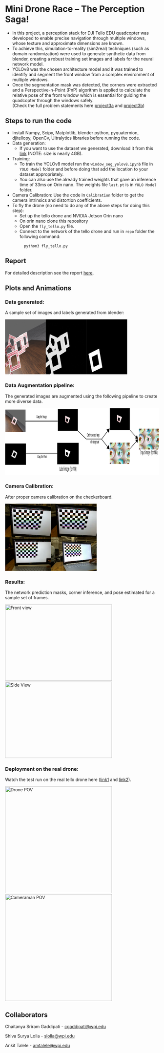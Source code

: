 # Mini Drone Race – The Perception Saga!
- In this project, a perception stack for DJI Tello EDU quadcopter was developed to enable precise navigation through multiple windows, whose texture and approximate dimensions are known.
- To achieve this, simulation-to-reality (sim2real) techniques (such as domain randomization) were used to generate synthetic data from blender, creating a robust training set images and labels for the neural network model.
- YOLOv8 was the chosen architecture model and it was trained to identify and segment the front window from a complex environment of multiple windows.
- Once the segmentation mask was detected, the corners were extracted and a Perspective-n-Point (PnP) algorithm is applied to calculate the relative pose of the front window which is essential for guiding the quadcopter through the windows safely.\
(Check the full problem statements here [project3a](https://rbe549.github.io/rbe595/fall2023/proj/p3a/) and [project3b](https://rbe549.github.io/rbe595/fall2023/proj/p3b/))
## Steps to run the code
- Install Numpy, Scipy, Matplotlib, blender python, pyquaternion, djitellopy, OpenCv, Ultralytics libraries before running the code.
- Data generation:
  - If you want to use the dataset we generated, download it from this [link](https://drive.google.com/file/d/1vpTFZ2e7NAu6Ufwol3CPBNRqSzk6DJaQ/view?usp=sharing) (NOTE: size is nearly 4GB).
-  Training:
    - To train the YOLOv8 model run the `window_seg_yolov8.ipynb` file in `YOLO Model` folder and before doing that add the location to your dataset appropriately.
    - You can also use the already trained weights that gave an inference time of 33ms on Orin nano. The weights file `last.pt` is in `YOLO Model` folder. 
- Camera Calibration: Use the code in `Calibration` folder to get the camera intrinsics and distortion coefficients.
- To fly the drone (no need to do any of the above steps for doing this step):
	- Set up the tello drone and NVIDIA Jetson Orin nano
   	- On orin nano clone this repository
   	- Open the `fly_tello.py` file.
   	- Connect to the network of the tello drone and run in `repo` folder the following command:
   	  ```
	    python3 fly_tello.py
	    ```

## Report
For detailed description see the report [here](Report.pdf).
## Plots and Animations
### Data generated:
A sample set of images and labels generated from blender:
<p float="middle">
<img src="media/synthdata.png" width="400" height="180" />
</p>

### Data Augmentation pipeline:
The generated images are augmented using the following pipeline to create more diverse data.
<p float="middle">
<img src="media/data_augment.png" width="590" height="220" />
</p>

### Camera Calibration:
After proper camera calibration on the checkerboard.
<p float="middle">
<img src="media/calib.png" width="300" height="220"/>
</p>

### Results:
The network prediction masks, corner inference, and pose estimated for a sample set of frames.
<p float="middle">
	<img src="media/corners.png" width="350" height="250" title="Front view"/> 
	<img src="media/pnp.png" width="350" height="250" title="Side View"/>
</p>

### Deployment on the real drone:
Watch the test run on the real tello drone here ([link1](https://youtu.be/WQvOlGGIvAI) and [link2](https://youtu.be/lSRwmYc5FLc)).
<p float="middle">
	<img src="media/VideoVisualization.gif" width="350" height="350" title="Drone POV"/> 
	<img src="media/VideoRun.gif" width="350" height="350" title="Cameraman POV"/>
</p>


## Collaborators
Chaitanya Sriram Gaddipati - cgaddipati@wpi.edu

Shiva Surya Lolla - slolla@wpi.edu

Ankit Talele - amtalele@wpi.edu

